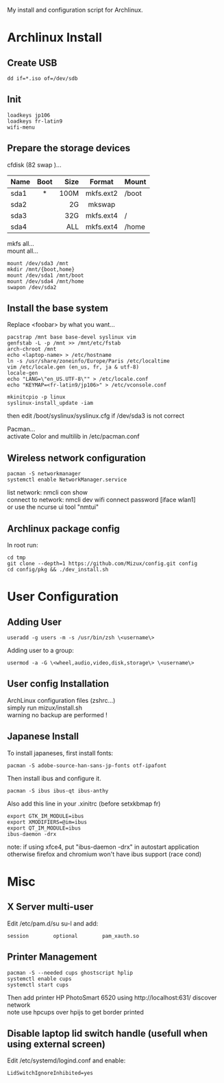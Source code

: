 My install and configuration script for Archlinux.

Archlinux Install
=================

Create USB
----------
```
dd if=*.iso of=/dev/sdb
```

Init
----
```
loadkeys jp106
loadkeys fr-latin9
wifi-menu
```

Prepare the storage devices
---------------------------
cfdisk (82 swap )...  

| Name | Boot  | Size   | Format     | Mount |
| ---- | :---: | -----: | :--------: | ----- |
| sda1 | *     | 100M   | mkfs.ext2  | /boot |
| sda2 |       | 2G     | mkswap     |       |
| sda3 |       | 32G    | mkfs.ext4  | /     |
| sda4 |       | ALL    | mkfs.ext4  | /home |

mkfs all...  
mount all...  
```
mount /dev/sda3 /mnt  
mkdir /mnt/{boot,home}  
mount /dev/sda1 /mnt/boot  
mount /dev/sda4 /mnt/home  
swapon /dev/sda2  
```
Install the base system
-----------------------
Replace \<foobar\> by what you want...
```
pacstrap /mnt base base-devel syslinux vim  
genfstab -L -p /mnt >> /mnt/etc/fstab  
arch-chroot /mnt  
echo <laptop-name> > /etc/hostname  
ln -s /usr/share/zoneinfo/Europe/Paris /etc/localtime  
vim /etc/locale.gen (en_us, fr, ja & utf-8)  
locale-gen  
echo "LANG=\"en_US.UTF-8\"" > /etc/locale.conf  
echo "KEYMAP=<fr-latin9/jp106>" > /etc/vconsole.conf  

mkinitcpio -p linux  
syslinux-install_update -iam
```
then edit /boot/syslinux/syslinux.cfg if /dev/sda3 is not correct  

Pacman...  
activate Color and multilib in /etc/pacman.conf

Wireless network configuration
------------------------------
```
pacman -S networkmanager  
systemctl enable NetworkManager.service  
```
list network: nmcli con show  
connect to network: nmcli dev wifi connect <name> password <password> [iface wlan1]  
or use the ncurse ui tool "nmtui"

Archlinux package config
------------------------
In root run:
```
cd tmp
git clone --depth=1 https://github.com/Mizux/config.git config
cd config/pkg && ./dev_install.sh
```

User Configuration
==================

Adding User
-----------
```
useradd -g users -m -s /usr/bin/zsh \<username\>  
```
Adding user to a group:  
```
usermod -a -G \<wheel,audio,video,disk,storage\> \<username\>  
```

User config Installation
-------------------------

ArchLinux configuration files (zshrc...)  
simply run mizux/install.sh  
warning no backup are performed !  

Japanese Install
----------------

To install japaneses, first install fonts:
```
pacman -S adobe-source-han-sans-jp-fonts otf-ipafont
```

Then install ibus and configure it.
```
pacman -S ibus ibus-qt ibus-anthy 
```

Also add this line in your .xinitrc (before setxkbmap fr)
```
export GTK_IM_MODULE=ibus
export XMODIFIERS=@im=ibus
export QT_IM_MODULE=ibus
ibus-daemon -drx
```
note: if using xfce4, put "ibus-daemon -drx" in autostart application otherwise firefox and chromium won't have ibus support (race cond)

Misc
====

X Server multi-user
-------------------
Edit /etc/pam.d/su su-l and add:  
```
session        optional        pam_xauth.so
```

Printer Management
------------------
```
pacman -S --needed cups ghostscript hplip
systemctl enable cups
systemctl start cups
```
Then add printer HP PhotoSmart 6520 using http://localhost:631/ discover network  
note use hpcups over hpijs to get border printed   

Disable laptop lid switch handle (usefull when using external screen)
---------------------------------------------------------------------
Edit /etc/systemd/logind.conf and enable:  
```
LidSwitchIgnoreInhibited=yes
```
